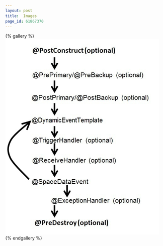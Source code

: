 ```yaml
---
layout: post
title:  Images
page_id: 61867370
---
```


{% gallery %}
[![dynamic_polling_container_life_cycle.jpg](/attachment_files/dynamic_polling_container_life_cycle.jpg)](/attachment_files/dynamic_polling_container_life_cycle.jpg)
{% endgallery %}